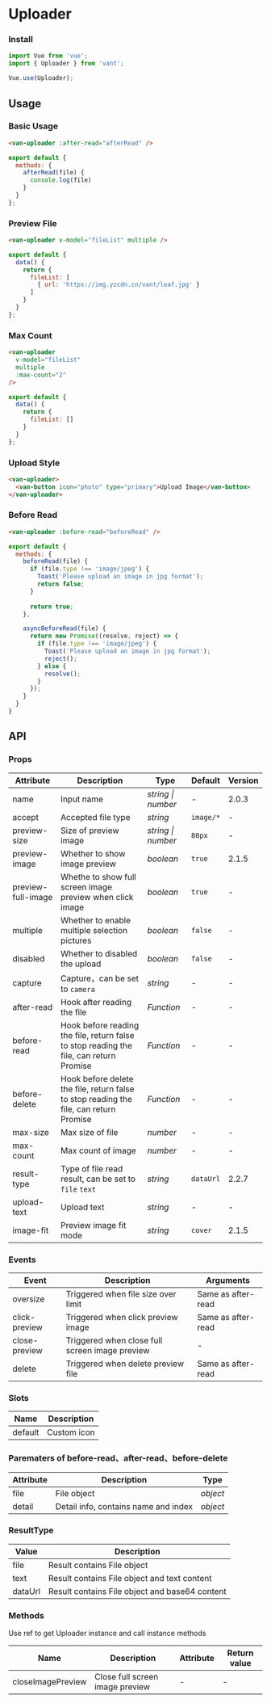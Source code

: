 # Uploader

### Install

``` javascript
import Vue from 'vue';
import { Uploader } from 'vant';

Vue.use(Uploader);
```

## Usage

### Basic Usage

```html
<van-uploader :after-read="afterRead" />
```

```javascript
export default {
  methods: {
    afterRead(file) {
      console.log(file)
    }
  }
};
```

### Preview File

```html
<van-uploader v-model="fileList" multiple />
```

```javascript
export default {
  data() {
    return {
      fileList: [
        { url: 'https://img.yzcdn.cn/vant/leaf.jpg' }
      ]
    }
  }
};
```

### Max Count

```html
<van-uploader
  v-model="fileList"
  multiple
  :max-count="2"
/>
```

```javascript
export default {
  data() {
    return {
      fileList: []
    }
  }
};
```

### Upload Style

```html
<van-uploader>
  <van-button icon="photo" type="primary">Upload Image</van-button>
</van-uploader>
```

### Before Read

```html
<van-uploader :before-read="beforeRead" />
```

```js
export default {
  methods: {
    beforeRead(file) {
      if (file.type !== 'image/jpeg') {
        Toast('Please upload an image in jpg format');
        return false;
      }
    
      return true;
    },

    asyncBeforeRead(file) {
      return new Promise((resolve, reject) => {
        if (file.type !== 'image/jpeg') {
          Toast('Please upload an image in jpg format');
          reject();
        } else {
          resolve();
        }
      });
    }
  }
}
```

## API

### Props

| Attribute | Description | Type | Default | Version |
|------|------|------|------|------|
| name | Input name | *string \| number* | - | 2.0.3 |
| accept | Accepted file type | *string* | `image/*` | - |
| preview-size | Size of preview image | *string \| number* | `80px` | - |
| preview-image | Whether to show image preview | *boolean* | `true` | 2.1.5 |
| preview-full-image | Whethe to show full screen image preview when click image | *boolean* | `true` | - |
| multiple | Whether to enable multiple selection pictures | *boolean* | `false` | - |
| disabled | Whether to disabled the upload | *boolean* | `false` | - |
| capture | Capture，can be set to `camera` | *string* | - | - |
| after-read | Hook after reading the file | *Function* | - | - |
| before-read | Hook before reading the file, return false to stop reading the file, can return Promise | *Function* | - | - |
| before-delete | Hook before delete the file, return false to stop reading the file, can return Promise | *Function* | - | - |
| max-size | Max size of file | *number* | - | - |
| max-count | Max count of image | *number* | - | - |
| result-type | Type of file read result, can be set to `file` `text` | *string* | `dataUrl` | 2.2.7 |
| upload-text | Upload text | *string* | - | - |
| image-fit | Preview image fit mode | *string* | `cover` | 2.1.5 |

### Events

| Event | Description | Arguments |
|------|------|------|
| oversize | Triggered when file size over limit | Same as after-read |
| click-preview | Triggered when click preview image | Same as after-read |
| close-preview | Triggered when close full screen image preview | - |
| delete | Triggered when delete preview file | Same as after-read |

### Slots

| Name | Description |
|------|------|
| default | Custom icon |

### Parematers of before-read、after-read、before-delete

| Attribute | Description | Type |
|------|------|------|
| file | File object | *object* |
| detail | Detail info, contains name and index | *object* |

### ResultType

| Value | Description |
|------|------|
| file | Result contains File object |
| text | Result contains File object and text content |
| dataUrl | Result contains File object and base64 content |

### Methods

Use ref to get Uploader instance and call instance methods

| Name | Description | Attribute | Return value |
|------|------|------|------|
| closeImagePreview | Close full screen image preview | - | - |

